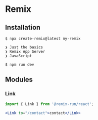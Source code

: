 # Remix

## Installation
```
$ npx create-remix@latest my-remix

❯ Just the basics
❯ Remix App Server
❯ JavaScript
```

```
$ npm run dev
```

## Modules

### Link

```jsx
import { Link } from '@remix-run/react';

<Link to="/contact">contact</Link>
```

